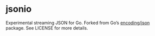 # jsonio

Experimental streaming JSON for Go. Forked from Go’s [encoding/json](https://github.com/golang/go/tree/master/src/encoding/json) package. See LICENSE for more details.
